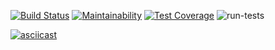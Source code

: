 [![Build Status](https://travis-ci.org/tredoc/frontend-project-lvl2.svg?branch=master)](https://travis-ci.org/tredoc/frontend-project-lvl2)
[![Maintainability](https://api.codeclimate.com/v1/badges/912568e97771bd954341/maintainability)](https://codeclimate.com/github/tredoc/frontend-project-lvl2/maintainability)
[![Test Coverage](https://api.codeclimate.com/v1/badges/912568e97771bd954341/test_coverage)](https://codeclimate.com/github/tredoc/frontend-project-lvl2/test_coverage)
![run-tests](https://github.com/afiskon/go-rest-service-example/workflows/run-tests/badge.svg)

[![asciicast](https://asciinema.org/a/FrEp1hg68Ii2876aHItTFYA7F.svg)](https://asciinema.org/a/FrEp1hg68Ii2876aHItTFYA7F)